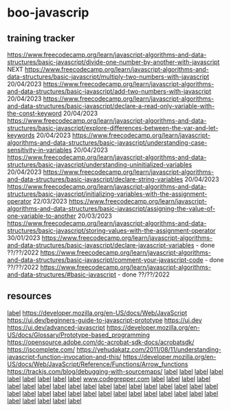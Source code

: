 # boo-javascrip
## training tracker
https://www.freecodecamp.org/learn/javascript-algorithms-and-data-structures/basic-javascript/divide-one-number-by-another-with-javascript NEXT
https://www.freecodecamp.org/learn/javascript-algorithms-and-data-structures/basic-javascript/multiply-two-numbers-with-javascript 20/04/2023
https://www.freecodecamp.org/learn/javascript-algorithms-and-data-structures/basic-javascript/add-two-numbers-with-javascript 20/04/2023
https://www.freecodecamp.org/learn/javascript-algorithms-and-data-structures/basic-javascript/declare-a-read-only-variable-with-the-const-keyword 20/04/2023
https://www.freecodecamp.org/learn/javascript-algorithms-and-data-structures/basic-javascript/explore-differences-between-the-var-and-let-keywords 20/04/2023
https://www.freecodecamp.org/learn/javascript-algorithms-and-data-structures/basic-javascript/understanding-case-sensitivity-in-variables 20/04/2023
https://www.freecodecamp.org/learn/javascript-algorithms-and-data-structures/basic-javascript/understanding-uninitialized-variables 20/04/2023
https://www.freecodecamp.org/learn/javascript-algorithms-and-data-structures/basic-javascript/declare-string-variables 20/04/2023
https://www.freecodecamp.org/learn/javascript-algorithms-and-data-structures/basic-javascript/initializing-variables-with-the-assignment-operator 22/03/2023
https://www.freecodecamp.org/learn/javascript-algorithms-and-data-structures/basic-javascript/assigning-the-value-of-one-variable-to-another 20/03/2023
https://www.freecodecamp.org/learn/javascript-algorithms-and-data-structures/basic-javascript/storing-values-with-the-assignment-operator  30/01/2023
https://www.freecodecamp.org/learn/javascript-algorithms-and-data-structures/basic-javascript/declare-javascript-variables - done ??/??/2022
https://www.freecodecamp.org/learn/javascript-algorithms-and-data-structures/basic-javascript/comment-your-javascript-code - done ??/??/2022
https://www.freecodecamp.org/learn/javascript-algorithms-and-data-structures/#basic-javascript  - done ??/??/2022
## resources
[label](https://www.udemy.com/course/the-complete-javascript-course/learn/lecture/22649319#content)
https://developer.mozilla.org/en-US/docs/Web/JavaScript
https://ui.dev/beginners-guide-to-javascript-prototype
https://ui.dev
https://ui.dev/advanced-javascript
https://developer.mozilla.org/en-US/docs/Glossary/Prototype-based_programming
https://opensource.adobe.com/dc-acrobat-sdk-docs/acrobatsdk/
https://jscomplete.com/
https://yehudakatz.com/2011/08/11/understanding-javascript-function-invocation-and-this/
https://developer.mozilla.org/en-US/docs/Web/JavaScript/Reference/Functions/Arrow_functions
https://trackjs.com/blog/debugging-with-sourcemaps/
[label](https://www.patterns.dev/posts/classic-design-patterns/)
[label](https://www.w3schools.com/codegame/index.html)
[label](https://www.javascripttutorial.net/javascript-bom/javascript-alert/)
[label](https://www.patterns.dev/)
[label](https://www.w3schools.com/)
[label](https://www.javascripttutorial.net/javascript-bom/javascript-alert/)
[label](https://www.javascripttutorial.net/)
[label](https://www.codecademy.com/)
[label](https://www.codegrepper.com/code-examples/javascript/javascript%2Badd%2Bcharacter%2Bto%2Bstring%2Bat%2Bposition)
www.codegrepper.com
[label](https://www.codegrepper.com/code-examples/javascript/)
[label](https://www.javascripttutorial.net/dom/css/check-if-an-element-contains-a-class/)
[label](https://leafletjs.com/)
[label](http://127.0.0.1:5500/15-Asynchronous/)
[label](https://eslint.org/docs/rules/class-methods-use-this)
[label](https://medium.com/%40cramirez92/s-o-l-i-d-the-first-5-priciples-of-object-oriented-design-with-javascript-790f6ac9b9fa)
[label](https://www.apress.com/gb/book/9781430247166)
[label](https://www.jetbrains.com/webstorm/)
[label](https://stackify.com/learn-javascript-tutorials/)
[label](http://prototypejs.org/learn/class-inheritance)
[label](https://medium.com/%40christophertruongm/what-is-asynchronous-code-in-javascript-5485c47476e0)
[label](https://www.indeed.co.uk/viewjob?jk%3Dd8950fb0c3531417%26tk%3D1ebo318cs14qj000%26from%3Dserp%26vjs%3D3)
[label](https://humanwhocodes.com/blog/2009/07/28/the-best-way-to-load-external-javascript/)
[label](https://www.softwaretestinghelp.com/sort-arrays-in-java/)
[label](https://developer.mozilla.org/en-US/docs/Web/JavaScript/Reference/Operators/Operator_Precedence)
[label](https://v8.dev/)
[label](https://www.patterns.dev/posts/classic-design-patterns/)
[label](https://github.com/rwaldron/idiomatic.js)
[label](https://www.udemy.com/course/the-complete-javascript-course/)
[label](https://www.codecademy.com/catalog/language/javascript)
[label](https://www.washington.edu/accesscomputing/webd2/student/unit5/module2/lesson1.html)
[label](https://developer.mozilla.org/en-US/docs/Web/JavaScript/Reference/Operators/Optional_chaining)
[label](https://www.javatpoint.com/javascript-alert)
[label](https://www.javascripttutorial.net/javascript-bom/javascript-alert/)
[label](https://javascript.info/alert-prompt-confirm)
[label](https://alvarotrigo.com/blog/javascript-alert/)
[label](https://javascript.info/)
[label](https://www.tutorialsteacher.com/javascript)
[label](https://www.w3schools.com/js/js_let.asp)
[label](https://developer.mozilla.org/en-US/docs/Web/JavaScript/Reference/Statements/let)
[label](https://www.educative.io/edpresso/what-is-the-let-keyword-in-javascript)
[label](https://www.geeksforgeeks.org/javascript-let/)
[label](https://www.javascripttutorial.net/es6/javascript-let/)
[label](https://www.codingem.com/let-vs-var-javascript/)
[label](https://www.simplilearn.com/tutorials/javascript-tutorial/let-in-javascript)
[label](https://www.codecademy.com/courses/introduction-to-javascript/lessons/control-flow/exercises/else-if)
[label](https://www.washington.edu/accesscomputing/webd2/student/unit5/module2/)